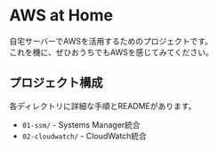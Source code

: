 # AWS at Home

自宅サーバーでAWSを活用するためのプロジェクトです。  
これを機に、ぜひおうちでもAWSを感じてみてください。

## プロジェクト構成

各ディレクトリに詳細な手順とREADMEがあります。

- `01-ssm/` - Systems Manager統合
- `02-cloudwatch/` - CloudWatch統合
